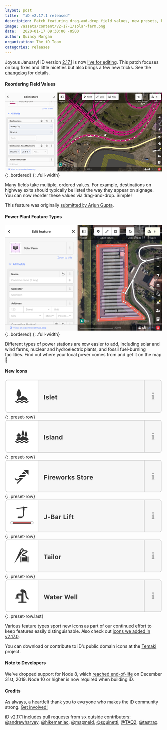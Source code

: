 ```yaml
---
layout: post
title:  "iD v2.17.1 released"
description: Patch featuring drag-and-drop field values, new presets, bug fixes, and other niceties
image: /assets/content/v2-17-1/solar-farm.png
date:   2020-01-17 09:30:00 -0500
author: Quincy Morgan
organization: The iD Team
categories: releases
---
```

Joyous January! iD version [2.17.1](https://github.com/openstreetmap/iD/releases/tag/v2.17.1) is now [live for editing](https://openstreetmap.org/edit?editor=id). This patch focuses on bug fixes and little niceties but also brings a few new tricks. See the [changelog](https://github.com/openstreetmap/iD/blob/release/CHANGELOG.md#2171) for details.

#### Reordering Field Values

![demo of reordering motorway link destination values in the iD 2.17.1 inspector](/assets/content/v2-17-1/reorder-semicombo-demo.gif){: .bordered}
{: .full-width}

Many fields take multiple, ordered values. For example, destinations on highway exits should typically be listed the way they appear on signage. You can now reorder these values via drag-and-drop. Simple!

This feature was originally [submitted by Arjun Gupta](https://github.com/openstreetmap/iD/pull/7024).

#### Power Plant Feature Types

![inspecting a solar farm feature in iD 2.17.1](/assets/content/v2-17-1/solar-farm.png){: .bordered}
{: .full-width}

Different types of power stations are now easier to add, including solar and wind farms, nuclear and hydroelectric plants, and fossil fuel-burning facilities. Find out where your local power comes from and get it on the map 🔌

#### New Icons

![islet](/assets/content/v2-17-1/icons/islet.png)
{: .preset-row}
![island](/assets/content/v2-17-1/icons/island.png)
{: .preset-row}
![fireworks store](/assets/content/v2-17-1/icons/fireworks-store.png)
{: .preset-row}
![j-bar lift](/assets/content/v2-17-1/icons/j-bar-lift.png)
{: .preset-row}
![tailor](/assets/content/v2-17-1/icons/tailor.png)
{: .preset-row}
![water well](/assets/content/v2-17-1/icons/water-well.png)
{: .preset-row.last}

Various feature types sport new icons as part of our continued effort to keep features easily distinguishable. Also check out [icons we added in v2.17.0](/2019/12/30/id-v2-17-0-released#new-icons).

You can download or contribute to iD's public domain icons at the [Temaki](https://github.com/ideditor/temaki) project.


#### Note to Developers

We've dropped support for Node 8, which [reached end-of-life](https://github.com/nodejs/Release#end-of-life-releases) on December 31st, 2019. Node 10 or higher is now required when building iD.

#### Credits

As always, a heartfelt thank you to everyone who makes the iD community strong. [Get involved!](https://github.com/openstreetmap/iD/blob/develop/CONTRIBUTING.md)

iD v2.17.1 includes pull requests from six outside contributors: [@andrewharvey], [@hikemaniac], [@mapmeld], [@sguinetti], [@TAQ2], [@tastrax].

[@andrewharvey]: https://github.com/andrewharvey
[@hikemaniac]: https://github.com/hikemaniac
[@mapmeld]: https://github.com/mapmeld
[@sguinetti]: https://github.com/sguinetti
[@TAQ2]: https://github.com/TAQ2
[@tastrax]: https://github.com/tastrax
